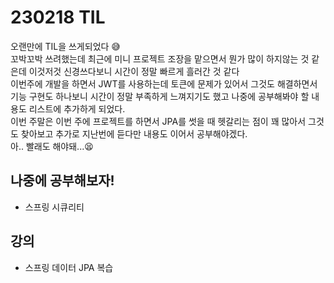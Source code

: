 # 230218 TIL
오랜만에 TIL을 쓰게되었다 😅 <br>
꼬박꼬박 쓰려했는데 최근에 미니 프로젝트 조장을 맡으면서 뭔가 많이 하지않는 것 같은데 이것저것 신경쓰다보니 시간이 정말 빠르게 흘러간 것 같다 <br>
이번주에 개발을 하면서 JWT를 사용하는데 토큰에 문제가 있어서 그것도 해결하면서 기능 구현도 하나보니 시간이 정말 부족하게 느껴지기도 했고 나중에 공부해봐야 할 내용도 리스트에 추가하게 되었다. <br>
이번 주말은 이번 주에 프로젝트를 하면서 JPA를 썻을 때 헷갈리는 점이 꽤 많아서 그것도 찾아보고 추가로 지난번에 듣다만 내용도 이어서 공부해야겠다. <br>
아.. 빨래도 해야돼...😫 <br>

## 나중에 공부해보자!
- 스프링 시큐리티

## 강의
- 스프링 데이터 JPA 복습

